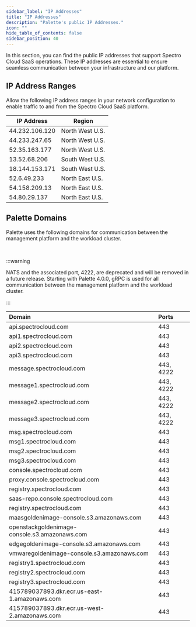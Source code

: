 ```yaml
---
sidebar_label: "IP Addresses"
title: "IP Addresses"
description: "Palette's public IP Addresses."
icon: ""
hide_table_of_contents: false
sidebar_position: 40
---
```



In this section, you can find the public IP addresses that support Spectro Cloud SaaS operations. These IP addresses are essential to ensure seamless communication between your infrastructure and our platform.


## IP Address Ranges

Allow the following IP address ranges in your network configuration to enable traffic to and from the Spectro Cloud SaaS platform.

| **IP Address**| **Region** | 
|---|---|
|44.232.106.120 | North West U.S. |
|44.233.247.65  | North West U.S. |
|52.35.163.177  | North West U.S. |
|13.52.68.206   | South West U.S. |
|18.144.153.171 | South West U.S. |
|52.6.49.233 | North East U.S. |
|54.158.209.13 | North East U.S. |
|54.80.29.137 | North East U.S. |


## Palette Domains

Palette uses the following domains for communication between the management platform and the workload cluster.

<br />

:::warning

NATS and the associated port, 4222, are deprecated and will be removed in a future release. Starting with Palette 4.0.0, gRPC is used for all communication between the management platform and the workload cluster.

::: 



|Domain |Ports |
|:---------------|:---------|
|api.spectrocloud.com |443 |
|api1.spectrocloud.com |443 |
|api2.spectrocloud.com |443 |
|api3.spectrocloud.com |443 |
|message.spectrocloud.com |443, 4222 |
|message1.spectrocloud.com |443, 4222 |
|message2.spectrocloud.com |443, 4222 |
|message3.spectrocloud.com |443, 4222 |
|msg.spectrocloud.com |443 |
|msg1.spectrocloud.com |443 |
|msg2.spectrocloud.com |443 |
|msg3.spectrocloud.com |443 |
|console.spectrocloud.com |443 |
|proxy.console.spectrocloud.com |443 |
|registry.spectrocloud.com |443 |
|saas-repo.console.spectrocloud.com |443 |
|registry.spectrocloud.com |443 |
|maasgoldenimage-console.s3.amazonaws.com |443 |
|openstackgoldenimage-console.s3.amazonaws.com |443 |
|edgegoldenimage-console.s3.amazonaws.com |443 |
|vmwaregoldenimage-console.s3.amazonaws.com |443 |
| registry1.spectrocloud.com |443 |
| registry2.spectrocloud.com |443 |
| registry3.spectrocloud.com |443 |
| 415789037893.dkr.ecr.us-east-1.amazonaws.com |443 |
| 415789037893.dkr.ecr.us-west-2.amazonaws.com |443 |


<br />

